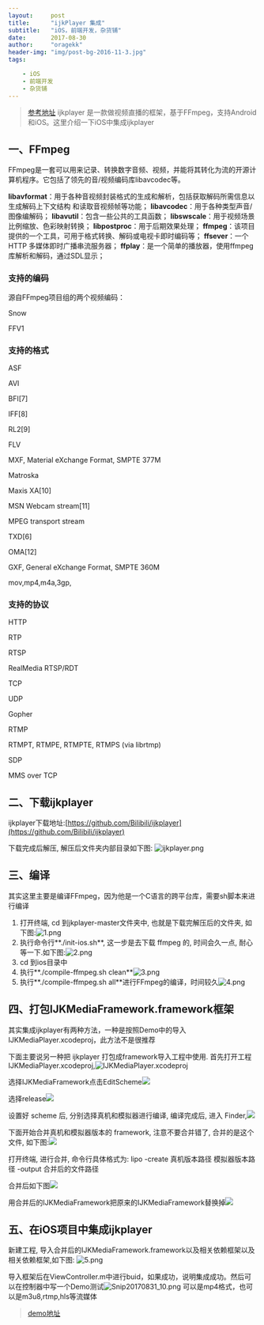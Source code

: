 ```yaml
---
layout:     post
title:      "ijkPlayer 集成"
subtitle:   "iOS，前端开发，杂货铺"
date:       2017-08-30
author:     "oragekk"
header-img: "img/post-bg-2016-11-3.jpg"
tags:

    - iOS
    - 前端开发
    - 杂货铺 
---
```

> [参考地址](http://www.jianshu.com/p/b7a646a6c80e)
> ijkplayer 是一款做视频直播的框架，基于FFmpeg，支持Android和iOS。这里介绍一下iOS中集成ijkplayer

## 一、FFmpeg
FFmpeg是一套可以用来记录、转换数字音频、视频，并能将其转化为流的开源计算机程序。它包括了领先的音/视频编码库libavcodec等。

**libavformat**：用于各种音视频封装格式的生成和解析，包括获取解码所需信息以生成解码上下文结构
和读取音视频帧等功能；
**libavcodec**：用于各种类型声音/图像编解码；
**libavutil**：包含一些公共的工具函数；
**libswscale**：用于视频场景比例缩放、色彩映射转换；
**libpostproc**：用于后期效果处理；
**ffmpeg**：该项目提供的一个工具，可用于格式转换、解码或电视卡即时编码等；
**ffsever**：一个 HTTP 多媒体即时广播串流服务器；
**ffplay**：是一个简单的播放器，使用ffmpeg 库解析和解码，通过SDL显示；

### 支持的编码
源自FFmpeg项目组的两个视频编码：

Snow

FFV1
### 支持的格式
ASF

AVI

BFI[7]

IFF[8]

RL2[9]

FLV

MXF, Material eXchange Format, SMPTE 377M

Matroska

Maxis XA[10]

MSN Webcam stream[11]

MPEG transport stream

TXD[6]

OMA[12]

GXF, General eXchange Format, SMPTE 360M

mov,mp4,m4a,3gp,

### 支持的协议

HTTP

RTP

RTSP

RealMedia RTSP/RDT

TCP

UDP

Gopher

RTMP

RTMPT, RTMPE, RTMPTE, RTMPS (via librtmp)

SDP

MMS over TCP

## 二、下载ijkplayer
ijkplayer下载地址:[https://github.com/Bilibili/ijkplayer](https://github.com/Bilibili/ijkplayer)

下载完成后解压, 解压后文件夹内部目录如下图:
![ijkplayer.png](https://storage2.cuntuku.com/2017/08/31/ijkplayer.png)

## 三、编译
其实这里主要是编译FFmpeg，因为他是一个C语言的跨平台库，需要sh脚本来进行编译

1. 打开终端, cd 到jkplayer-master文件夹中, 也就是下载完解压后的文件夹, 如下图:![1.png](https://storage1.cuntuku.com/2017/08/31/1.png)
2. 执行命令行**./init-ios.sh**, 这一步是去下载 ffmpeg 的, 时间会久一点, 耐心等一下.如下图:![2.png](https://storage2.cuntuku.com/2017/08/31/2.png)
3. cd 到ios目录中
4. 执行**./compile-ffmpeg.sh clean**![3.png](https://storage1.cuntuku.com/2017/08/31/3.png)
4. 执行**./compile-ffmpeg.sh all**进行FFmpeg的编译，时间较久![4.png](https://storage2.cuntuku.com/2017/08/31/4.png)

## 四、打包IJKMediaFramework.framework框架
其实集成ijkplayer有两种方法，一种是按照Demo中的导入IJKMediaPlayer.xcodeproj，此方法不是很推荐

下面主要说另一种把 ijkplayer 打包成framework导入工程中使用. 
首先打开工程IJKMediaPlayer.xcodeproj,![IJKMediaPlayer.xcodeproj](http://upload-images.jianshu.io/upload_images/1803339-607cc84c212faf90.png?imageMogr2/auto-orient/strip%7CimageView2/2/w/1240)

选择IJKMediaFramework点击EditScheme![](http://upload-images.jianshu.io/upload_images/1803339-bbc0adc479cebb69.png?imageMogr2/auto-orient/strip%7CimageView2/2/w/1240)

选择release![](http://upload-images.jianshu.io/upload_images/1803339-daa4498f7e0746d0.png?imageMogr2/auto-orient/strip%7CimageView2/2/w/1240)

设置好 scheme 后, 分别选择真机和模拟器进行编译, 编译完成后, 进入 Finder,![](http://upload-images.jianshu.io/upload_images/1803339-344cda905745ff39.png?imageMogr2/auto-orient/strip%7CimageView2/2/w/1240)

下面开始合并真机和模拟器版本的 framework, 注意不要合并错了, 合并的是这个文件, 如下图:![](http://upload-images.jianshu.io/upload_images/1803339-ec00ef4cb15c66d1.png?imageMogr2/auto-orient/strip%7CimageView2/2/w/1240)

打开终端, 进行合并, 命令行具体格式为:
lipo -create 真机版本路径 模拟器版本路径 -output 合并后的文件路径

合并后如下图![](http://upload-images.jianshu.io/upload_images/1803339-d025e12bf804ee05.png?imageMogr2/auto-orient/strip%7CimageView2/2/w/1240)

用合并后的IJKMediaFramework把原来的IJKMediaFramework替换掉![](http://upload-images.jianshu.io/upload_images/1803339-8d228ab56eb77f43.png?imageMogr2/auto-orient/strip%7CimageView2/2/w/1240)

## 五、在iOS项目中集成ijkplayer
新建工程, 导入合并后的IJKMediaFramework.framework以及相关依赖框架以及相关依赖框架,如下图:
![5.png](https://storage1.cuntuku.com/2017/08/31/5.png)

导入框架后在ViewController.m中进行buid，如果成功，说明集成成功。然后可以在控制器中写一个Demo测试![Snip20170831_10.png](https://storage1.cuntuku.com/2017/08/31/Snip20170831_10.png)
可以是mp4格式，也可以是m3u8,rtmp,hls等流媒体

>[demo地址](https://github.com/OrageKK/ijkPlayerDemo)